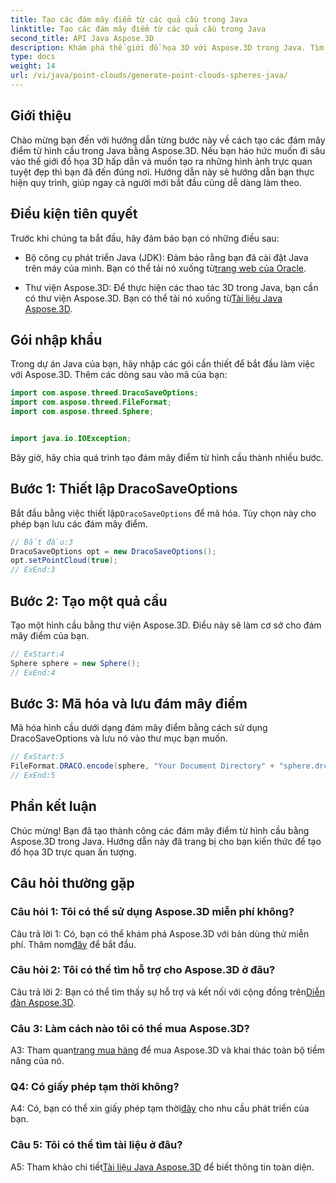 ```yaml
---
title: Tạo các đám mây điểm từ các quả cầu trong Java
linktitle: Tạo các đám mây điểm từ các quả cầu trong Java
second_title: API Java Aspose.3D
description: Khám phá thế giới đồ họa 3D với Aspose.3D trong Java. Tìm hiểu cách tạo các đám mây điểm từ hình cầu bằng hướng dẫn dễ thực hiện này.
type: docs
weight: 14
url: /vi/java/point-clouds/generate-point-clouds-spheres-java/
---
```

## Giới thiệu

Chào mừng bạn đến với hướng dẫn từng bước này về cách tạo các đám mây điểm từ hình cầu trong Java bằng Aspose.3D. Nếu bạn háo hức muốn đi sâu vào thế giới đồ họa 3D hấp dẫn và muốn tạo ra những hình ảnh trực quan tuyệt đẹp thì bạn đã đến đúng nơi. Hướng dẫn này sẽ hướng dẫn bạn thực hiện quy trình, giúp ngay cả người mới bắt đầu cũng dễ dàng làm theo.

## Điều kiện tiên quyết

Trước khi chúng ta bắt đầu, hãy đảm bảo bạn có những điều sau:

-  Bộ công cụ phát triển Java (JDK): Đảm bảo rằng bạn đã cài đặt Java trên máy của mình. Bạn có thể tải nó xuống từ[trang web của Oracle](https://www.oracle.com/java/technologies/javase-downloads.html).

-  Thư viện Aspose.3D: Để thực hiện các thao tác 3D trong Java, bạn cần có thư viện Aspose.3D. Bạn có thể tải nó xuống từ[Tài liệu Java Aspose.3D](https://reference.aspose.com/3d/java/).

## Gói nhập khẩu

Trong dự án Java của bạn, hãy nhập các gói cần thiết để bắt đầu làm việc với Aspose.3D. Thêm các dòng sau vào mã của bạn:

```java
import com.aspose.threed.DracoSaveOptions;
import com.aspose.threed.FileFormat;
import com.aspose.threed.Sphere;


import java.io.IOException;
```

Bây giờ, hãy chia quá trình tạo đám mây điểm từ hình cầu thành nhiều bước.

## Bước 1: Thiết lập DracoSaveOptions

 Bắt đầu bằng việc thiết lập`DracoSaveOptions` để mã hóa. Tùy chọn này cho phép bạn lưu các đám mây điểm.

```java
// Bắt đầu:3
DracoSaveOptions opt = new DracoSaveOptions();
opt.setPointCloud(true);
// ExEnd:3
```

## Bước 2: Tạo một quả cầu

Tạo một hình cầu bằng thư viện Aspose.3D. Điều này sẽ làm cơ sở cho đám mây điểm của bạn.

```java
// ExStart:4
Sphere sphere = new Sphere();
// ExEnd:4
```

## Bước 3: Mã hóa và lưu đám mây điểm

Mã hóa hình cầu dưới dạng đám mây điểm bằng cách sử dụng DracoSaveOptions và lưu nó vào thư mục bạn muốn.

```java
// ExStart:5
FileFormat.DRACO.encode(sphere, "Your Document Directory" + "sphere.drc", opt);
// ExEnd:5
```

## Phần kết luận

Chúc mừng! Bạn đã tạo thành công các đám mây điểm từ hình cầu bằng Aspose.3D trong Java. Hướng dẫn này đã trang bị cho bạn kiến thức để tạo đồ họa 3D trực quan ấn tượng.

## Câu hỏi thường gặp

### Câu hỏi 1: Tôi có thể sử dụng Aspose.3D miễn phí không?

 Câu trả lời 1: Có, bạn có thể khám phá Aspose.3D với bản dùng thử miễn phí. Thăm nom[đây](https://releases.aspose.com/) để bắt đầu.

### Câu hỏi 2: Tôi có thể tìm hỗ trợ cho Aspose.3D ở đâu?

 Câu trả lời 2: Bạn có thể tìm thấy sự hỗ trợ và kết nối với cộng đồng trên[Diễn đàn Aspose.3D](https://forum.aspose.com/c/3d/18).

### Câu 3: Làm cách nào tôi có thể mua Aspose.3D?

 A3: Tham quan[trang mua hàng](https://purchase.aspose.com/buy) để mua Aspose.3D và khai thác toàn bộ tiềm năng của nó.

### Q4: Có giấy phép tạm thời không?

 A4: Có, bạn có thể xin giấy phép tạm thời[đây](https://purchase.aspose.com/temporary-license/) cho nhu cầu phát triển của bạn.

### Câu 5: Tôi có thể tìm tài liệu ở đâu?

 A5: Tham khảo chi tiết[Tài liệu Java Aspose.3D](https://reference.aspose.com/3d/java/) để biết thông tin toàn diện.
